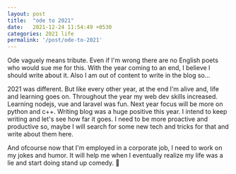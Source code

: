 ```yaml
---
layout: post
title:  "ode to 2021"
date:   2021-12-24 11:54:49 +0530
categories: 2021 life
permalink: '/post/ode-to-2021'
---
```


Ode vaguely means tribute. Even if I'm wrong there are no English poets who would sue me for this. With the year coming to an end, I believe I should write about it. Also I am out of content to write in the blog so...

2021 was different. But like every other year, at the end I'm alive and, life and learning goes on. Throughout the year my web dev skills increased. Learning nodejs, vue and laravel was fun. Next year focus will be more on python and c++. Writing blog was a huge positive this year. I intend to keep writing and let's see how far it goes. I need to be more proactive and productive so, maybe I will search for some new tech and tricks for that and write about them here.

And ofcourse now that I'm employed in a corporate job, I need to work on my jokes and humor. It will help me when I eventually realize my life was a lie and start doing stand up comedy. 🌚